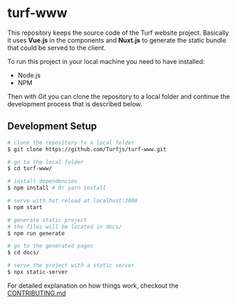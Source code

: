 # turf-www

This repository keeps the source code of the Turf website project. Basically it uses **Vue.js** in the components and **Nuxt.js** to generate the static bundle that could be served to the client.

To run this project in your local machine you need to have installed:

* Node.js
* NPM

Then with Git you can clone the repository to a local folder and continue the development process that is described below.

## Development Setup

``` bash
# clone the repository to a local folder
$ git clone https://github.com/Turfjs/turf-www.git

# go to the local folder
$ cd turf-www/

# install dependencies
$ npm install # Or yarn install

# serve with hot reload at localhost:3000
$ npm start

# generate static project
# the files will be located in docs/
$ npm run generate

# go to the generated pages
$ cd docs/

# serve the project with a static server
$ npx static-server
```

For detailed explanation on how things work, checkout the [CONTRIBUTING.md](https://github.com/Turfjs/turf-www/blob/master/CONTRIBUTING.md)
